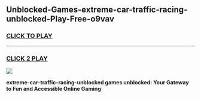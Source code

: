 
## Unblocked-Games-extreme-car-traffic-racing-unblocked-Play-Free-o9vav
<h3>
<a href="https://premium76.site?title=extreme-car-traffic-racing-unblocked&ref=23A">CLICK TO PLAY</a></h3>
<hr>

<h3>
<a href="https://premium76.site?title=extreme-car-traffic-racing-unblocked&ref=23A">CLICK 2 PLAY</a>
  
</h3>

<a href="https://premium76.site?title=extreme-car-traffic-racing-unblocked&ref=23A"><img src="https://clearcache.store/games.png"></a>


**extreme-car-traffic-racing-unblocked games unblocked: Your Gateway to Fun and Accessible Online Gaming**
